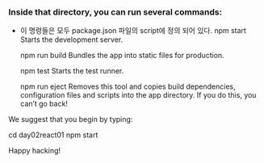 ### Inside that directory, you can run several commands:
- 이 명령들은 모두 package.json 파일의 script에 정의 되어 있다.
  npm start
    Starts the development server.

  npm run build
    Bundles the app into static files for production.

  npm test
    Starts the test runner.

  npm run eject
    Removes this tool and copies build dependencies, configuration files
    and scripts into the app directory. If you do this, you can’t go back!

We suggest that you begin by typing:

  cd day02react01
  npm start

Happy hacking!